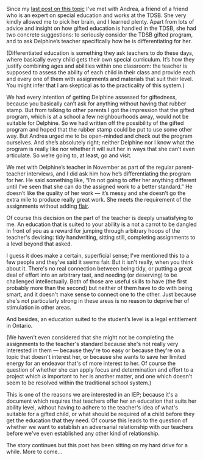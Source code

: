 <!--
.. title: Latest Update on the Gifted Saga
.. date: 2013-01-20 18:05:53
.. author: Amy Brown
-->

Since my <a href="/delphine/gifted.html">last post on this topic</a> I've met
with Andrea, a friend of a friend who is an expert on special education and
works at the TDSB. She very kindly allowed me to pick her brain, and I learned
plenty. Apart from lots of advice and insight on how gifted education is
handled in the TDSB, she had two concrete suggestions: to seriously consider
the TDSB gifted program, and to ask Delphine’s teacher specifically how he is
differentiating for her.

(Differentiated education is something they ask teachers to do these days,
where basically every child gets their own special curriculum. It’s how they
justify combining ages and abilities within one classroom: the teacher is
supposed to assess the ability of each child in their class and provide each
and every one of them with assignments and materials that suit their level. You
might infer that I am skeptical as to the practicality of this system.)

We had every intention of getting Delphine assessed for giftedness, because you
basically can’t ask for anything without having that rubber stamp. But from
talking to other parents I got the impression that the gifted program, which is
at a school a few neighbourhoods away, would not be suitable for Delphine. So
we had written off the possibility of the gifted program and hoped that the
rubber stamp could be put to use some other way. But Andrea urged me to be
open-minded and check out the program ourselves. And she’s absolutely right;
neither Delphine nor I know what the program is really like nor whether it will
suit her in ways that she can’t even articulate. So we’re going to, at least,
go and visit.

We met with Delphine’s teacher in November as part of the regular
parent-teacher interviews, and I did ask him how he’s differentiating the
program for her. He said something like, “I’m not going to offer her anything
different until I’ve seen that she can do the assigned work to a better
standard.” He doesn’t like the quality of her work &mdash; it’s messy and she
doesn’t go the extra mile to produce really great work. She meets the
requirement of the assignments without adding <a
href="http://www.youtube.com/watch?v=U5YClmS3umk">flair</a>.

Of course this decision on the part of the teacher is deeply unsatisfying to
me. An education that is suited to your ability is a not a carrot to be dangled
in front of you as a reward for jumping through arbitrary hoops of the
teacher's devising: tidy handwriting, sitting still, completing assignments to
a level beyond that asked. 

I guess it does make a certain, superficial sense; I've mentioned this to a few
people and they've said it seems fair. But it isn't really, when you think
about it. There's no real connection between being tidy, or putting a great
deal of effort into an arbitrary tast, and needing (or deserving) to be
challenged intellectually.  Both of those are useful skills to have (the first
probably more than the second) but neither of them have to do with being smart,
and it doesn't make sense to connect one to the other. Just because she's not
particularly strong in these areas is no reason to deprive her of stimulation
in other areas.

And besides, an education suited to the student’s level is a legal entitlement
in Ontario.

(We haven't even considered that she might not be completing the assignments to
the teacher's standard because she's not really very interested in them &mdash;
because they're too easy or because they're on a topic that doesn't interest
her, or because she wants to save her limited energy for an endeavor that's of
more interest to her.  Of course the question of whether she can apply focus
and determination and effort to a project which *is* important to her is
another matter, and one which doesn't seem to be resolved within the
traditional school system.)

This is one of the reasons we are interested in an IEP; because it's a document
which requires that teachers offer her an education that suits her ability
level, without having to adhere to the teacher's idea of what's suitable for a
gifted child, or what should be required of a child before they get the
education that they need. Of course this leads to the question of whether we
want to establish an adversarial relationship with our teachers before we've
even established any other kind of relationship.

The story continues but this post has been sitting on my hard drive for a
while. More to come...

